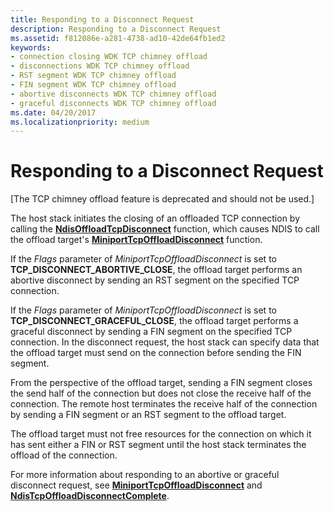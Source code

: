 ```yaml
---
title: Responding to a Disconnect Request
description: Responding to a Disconnect Request
ms.assetid: f812086e-a281-4738-ad10-42de64fb1ed2
keywords:
- connection closing WDK TCP chimney offload
- disconnections WDK TCP chimney offload
- RST segment WDK TCP chimney offload
- FIN segment WDK TCP chimney offload
- abortive disconnects WDK TCP chimney offload
- graceful disconnects WDK TCP chimney offload
ms.date: 04/20/2017
ms.localizationpriority: medium
---
```


# Responding to a Disconnect Request


\[The TCP chimney offload feature is deprecated and should not be used.\]

The host stack initiates the closing of an offloaded TCP connection by calling the [**NdisOffloadTcpDisconnect**](https://msdn.microsoft.com/library/windows/hardware/ff563696) function, which causes NDIS to call the offload target's [**MiniportTcpOffloadDisconnect**](https://msdn.microsoft.com/library/windows/hardware/ff559457) function.

If the *Flags* parameter of *MiniportTcpOffloadDisconnect* is set to **TCP\_DISCONNECT\_ABORTIVE\_CLOSE**, the offload target performs an abortive disconnect by sending an RST segment on the specified TCP connection.

If the *Flags* parameter of *MiniportTcpOffloadDisconnect* is set to **TCP\_DISCONNECT\_GRACEFUL\_CLOSE**, the offload target performs a graceful disconnect by sending a FIN segment on the specified TCP connection. In the disconnect request, the host stack can specify data that the offload target must send on the connection before sending the FIN segment.

From the perspective of the offload target, sending a FIN segment closes the send half of the connection but does not close the receive half of the connection. The remote host terminates the receive half of the connection by sending a FIN segment or an RST segment to the offload target.

The offload target must not free resources for the connection on which it has sent either a FIN or RST segment until the host stack terminates the offload of the connection.

For more information about responding to an abortive or graceful disconnect request, see [**MiniportTcpOffloadDisconnect**](https://msdn.microsoft.com/library/windows/hardware/ff559457) and [**NdisTcpOffloadDisconnectComplete**](https://msdn.microsoft.com/library/windows/hardware/ff564590).

 

 





